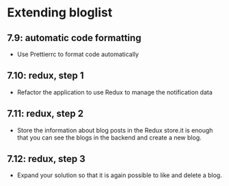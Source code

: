 # Extending bloglist

## 7.9: automatic code formatting

- Use Prettierrc to format code automatically

## 7.10: redux, step 1

- Refactor the application to use Redux to manage the notification data

## 7.11: redux, step 2

- Store the information about blog posts in the Redux store.it is enough that you can see the blogs in the backend and create a new blog.

## 7.12: redux, step 3

- Expand your solution so that it is again possible to like and delete a blog.

